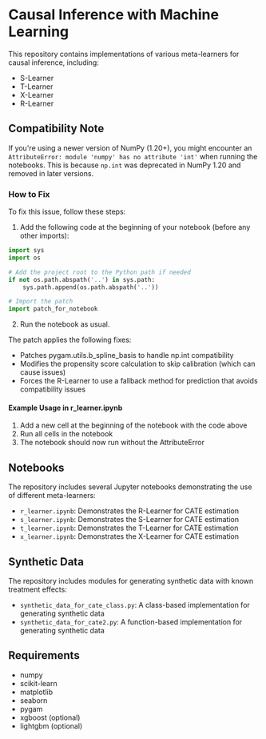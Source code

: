 # Causal Inference with Machine Learning

This repository contains implementations of various meta-learners for causal inference, including:
- S-Learner
- T-Learner
- X-Learner
- R-Learner

## Compatibility Note

If you're using a newer version of NumPy (1.20+), you might encounter an `AttributeError: module 'numpy' has no attribute 'int'` when running the notebooks. This is because `np.int` was deprecated in NumPy 1.20 and removed in later versions.

### How to Fix

To fix this issue, follow these steps:

1. Add the following code at the beginning of your notebook (before any other imports):

```python
import sys
import os

# Add the project root to the Python path if needed
if not os.path.abspath('..') in sys.path:
    sys.path.append(os.path.abspath('..'))

# Import the patch
import patch_for_notebook
```

2. Run the notebook as usual.

The patch applies the following fixes:
- Patches pygam.utils.b_spline_basis to handle np.int compatibility
- Modifies the propensity score calculation to skip calibration (which can cause issues)
- Forces the R-Learner to use a fallback method for prediction that avoids compatibility issues

#### Example Usage in r_learner.ipynb

1. Add a new cell at the beginning of the notebook with the code above
2. Run all cells in the notebook
3. The notebook should now run without the AttributeError

## Notebooks

The repository includes several Jupyter notebooks demonstrating the use of different meta-learners:
- `r_learner.ipynb`: Demonstrates the R-Learner for CATE estimation
- `s_learner.ipynb`: Demonstrates the S-Learner for CATE estimation
- `t_learner.ipynb`: Demonstrates the T-Learner for CATE estimation
- `x_learner.ipynb`: Demonstrates the X-Learner for CATE estimation

## Synthetic Data

The repository includes modules for generating synthetic data with known treatment effects:
- `synthetic_data_for_cate_class.py`: A class-based implementation for generating synthetic data
- `synthetic_data_for_cate2.py`: A function-based implementation for generating synthetic data

## Requirements

- numpy
- scikit-learn
- matplotlib
- seaborn
- pygam
- xgboost (optional)
- lightgbm (optional)
